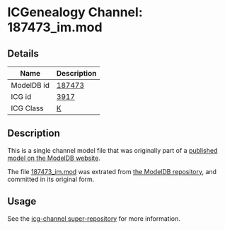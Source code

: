 # ICGenealogy Channel: 187473\_im.mod

## Details

Name | Description
---- | -----------
ModelDB id | [187473](http://senselab.med.yale.edu/ModelDB/ShowModel.cshtml?model=187473)
ICG id | [3917](http://icg.neurotheory.ox.ac.uk/channels/1/3917)
ICG Class | [K](http://icg.neurotheory.ox.ac.uk/channels/1)

## Description

This is a single channel model file that was originally part of a [published model on the ModelDB website](http://senselab.med.yale.edu/mModelDB/ShowModel.cshtml?model=187473).

The file [187473\_im.mod](187473_im.mod) was extrated from [the ModelDB repository](http://senselab.med.yale.edu/ModelDB/ShowModel.cshtml?model=187473), and committed in its original form.

## Usage

See the [icg-channel super-repository](https://github.com/icgenealogy/icg-channels) for more information.